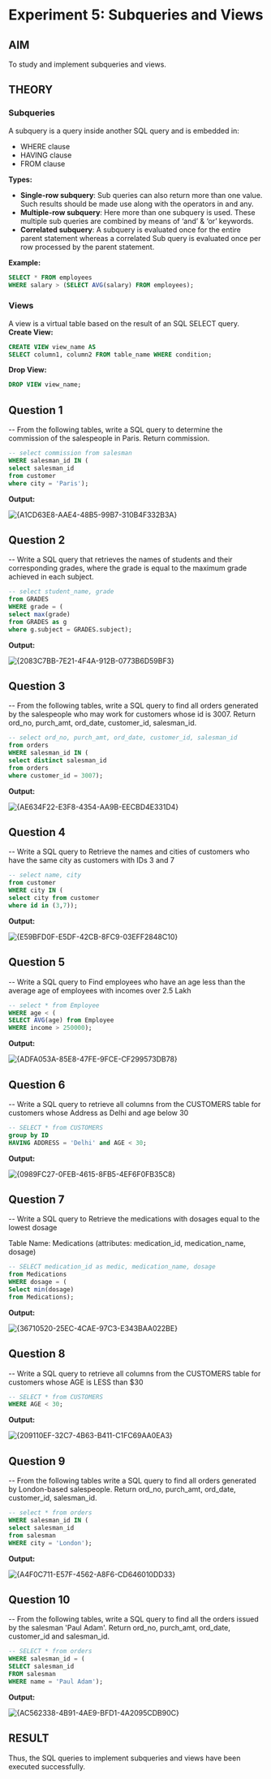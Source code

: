 # Experiment 5: Subqueries and Views

## AIM
To study and implement subqueries and views.

## THEORY

### Subqueries
A subquery is a query inside another SQL query and is embedded in:
- WHERE clause
- HAVING clause
- FROM clause

**Types:**
- **Single-row subquery**:
  Sub queries can also return more than one value. Such results should be made use along with the operators in and any.
- **Multiple-row subquery**:
  Here more than one subquery is used. These multiple sub queries are combined by means of ‘and’ & ‘or’ keywords.
- **Correlated subquery**:
  A subquery is evaluated once for the entire parent statement whereas a correlated Sub query is evaluated once per row processed by the parent statement.

**Example:**
```sql
SELECT * FROM employees
WHERE salary > (SELECT AVG(salary) FROM employees);
```
### Views
A view is a virtual table based on the result of an SQL SELECT query.
**Create View:**
```sql
CREATE VIEW view_name AS
SELECT column1, column2 FROM table_name WHERE condition;
```
**Drop View:**
```sql
DROP VIEW view_name;
```
**Question 1**
--
-- From the following tables, write a SQL query to determine the commission of the salespeople in Paris. Return commission.

```sql
-- select commission from salesman 
WHERE salesman_id IN (
select salesman_id 
from customer 
where city = 'Paris');
```

**Output:**

![{A1CD63E8-AAE4-48B5-99B7-310B4F332B3A}](https://github.com/user-attachments/assets/ea6eede3-8be7-4403-93d8-e57614fd0917)


**Question 2**
---
-- Write a SQL query that retrieves the names of students and their corresponding grades, where the grade is equal to the maximum grade achieved in each subject.
```sql
-- select student_name, grade 
from GRADES 
WHERE grade = (
select max(grade)
from GRADES as g
where g.subject = GRADES.subject);
```

**Output:**

![{2083C7BB-7E21-4F4A-912B-0773B6D59BF3}](https://github.com/user-attachments/assets/82a2c002-1da5-4127-83b3-33f6771f5112)


**Question 3**
---
-- From the following tables, write a SQL query to find all orders generated by the salespeople who may work for customers whose id is 3007. Return ord_no, purch_amt, ord_date, customer_id, salesman_id.

```sql
-- select ord_no, purch_amt, ord_date, customer_id, salesman_id
from orders 
WHERE salesman_id IN (
select distinct salesman_id 
from orders 
where customer_id = 3007);
```

**Output:**

![{AE634F22-E3F8-4354-AA9B-EECBD4E331D4}](https://github.com/user-attachments/assets/f0c57ae1-563b-4714-8d2f-7ff7deed51b1)


**Question 4**
---
-- Write a SQL query to Retrieve the names and cities of customers who have the same city as customers with IDs 3 and 7

```sql
-- select name, city 
from customer 
WHERE city IN (
select city from customer 
where id in (3,7));
```

**Output:**

![{E59BFD0F-E5DF-42CB-8FC9-03EFF2848C10}](https://github.com/user-attachments/assets/7b063be3-746e-4087-afa6-f435ca2bd3e5)


**Question 5**
---
-- Write a SQL query to Find employees who have an age less than the average age of employees with incomes over 2.5 Lakh

```sql
-- select * from Employee 
WHERE age < (
SELECT AVG(age) from Employee 
WHERE income > 250000); 
```

**Output:**

![{ADFA053A-85E8-47FE-9FCE-CF299573DB78}](https://github.com/user-attachments/assets/33ae1b42-df53-4866-8d63-67c65c5ea46f)


**Question 6**
---
-- Write a SQL query to retrieve all columns from the CUSTOMERS table for customers whose Address as Delhi and age below 30

```sql
-- SELECT * from CUSTOMERS 
group by ID
HAVING ADDRESS = 'Delhi' and AGE < 30;
```

**Output:**

![{0989FC27-0FEB-4615-8FB5-4EF6F0FB35C8}](https://github.com/user-attachments/assets/e696654b-0ce0-4d33-973b-4e8832d21041)


**Question 7**
---
-- Write a SQL query to Retrieve the medications with dosages equal to the lowest dosage

Table Name: Medications (attributes: medication_id, medication_name, dosage)

```sql
-- SELECT medication_id as medic, medication_name, dosage 
from Medications 
WHERE dosage = (
Select min(dosage) 
from Medications);
```

**Output:**

![{36710520-25EC-4CAE-97C3-E343BAA022BE}](https://github.com/user-attachments/assets/97e91dc0-7958-44d3-aa1e-299aa40e443c)


**Question 8**
---
-- Write a SQL query to retrieve all columns from the CUSTOMERS table for customers whose AGE is LESS than $30

```sql
-- SELECT * from CUSTOMERS 
WHERE AGE < 30;

```

**Output:**

![{209110EF-32C7-4B63-B411-C1FC69AA0EA3}](https://github.com/user-attachments/assets/a260457b-b973-4eb8-9d48-648278a5be1b)


**Question 9**
---
-- From the following tables write a SQL query to find all orders generated by London-based salespeople. Return ord_no, purch_amt, ord_date, customer_id, salesman_id.

```sql
-- select * from orders 
WHERE salesman_id IN (
select salesman_id 
from salesman 
WHERE city = 'London');
```

**Output:**

![{A4F0C711-E57F-4562-A8F6-CD646010DD33}](https://github.com/user-attachments/assets/321f489f-03ba-47bf-8c61-f3c37b97beed)


**Question 10**
---
-- From the following tables, write a SQL query to find all the orders issued by the salesman 'Paul Adam'. Return ord_no, purch_amt, ord_date, customer_id and salesman_id.

```sql
-- SELECT * from orders 
WHERE salesman_id = (
SELECT salesman_id 
FROM salesman 
WHERE name = 'Paul Adam'); 
```

**Output:**

![{AC562338-4B91-4AE9-BFD1-4A2095CDB90C}](https://github.com/user-attachments/assets/53c12f59-3dbf-45f2-80c1-4d9a00303a23)

## RESULT
Thus, the SQL queries to implement subqueries and views have been executed successfully.
